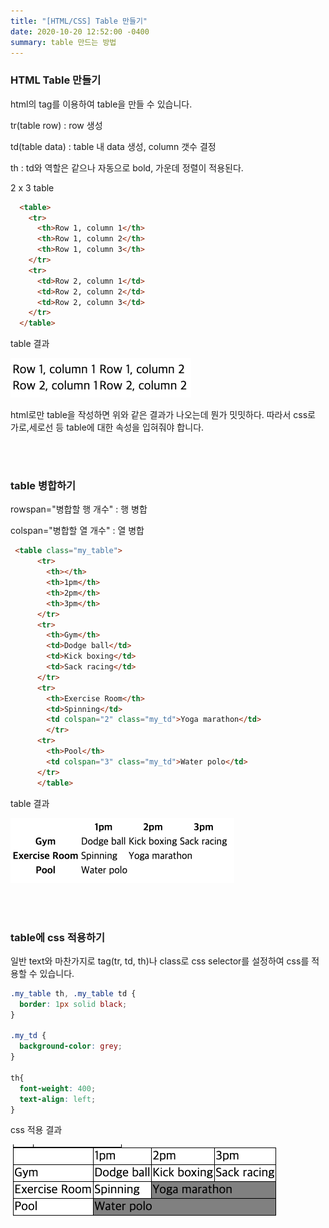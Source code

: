 ```yaml
---
title: "[HTML/CSS] Table 만들기"
date: 2020-10-20 12:52:00 -0400
summary: table 만드는 방법
---
```




### HTML Table 만들기

html의 tag를 이용하여 table을 만들 수 있습니다.

tr(table row) : row 생성

td(table data) : table 내 data 생성, column 갯수 결정

th : td와 역할은 같으나 자동으로 bold, 가운데 정렬이 적용된다.

2 x 3 table

```html
  <table>
    <tr>
      <th>Row 1, column 1</th>
      <th>Row 1, column 2</th>
      <th>Row 1, column 3</th>
    </tr>
    <tr>
      <td>Row 2, column 1</td>
      <td>Row 2, column 2</td>
      <td>Row 2, column 3</td>
    </tr>
  </table>
```

table 결과

![table](/img/2020-10-20/table1.png)

html로만 table을 작성하면 위와 같은 결과가 나오는데 뭔가 밋밋하다. 따라서 css로 가로,세로선 등 table에 대한 속성을 입혀줘야 합니다.



<br>

<br>

### table 병합하기

rowspan="병합할 행 개수" : 행 병합

colspan="병합할 열 개수" : 열 병합

```html
 <table class="my_table">
      <tr>
        <th></th>
        <th>1pm</th>
        <th>2pm</th>
        <th>3pm</th>
      </tr>
      <tr>
        <th>Gym</th>
        <td>Dodge ball</td>
        <td>Kick boxing</td>
        <td>Sack racing</td>
      </tr>
      <tr>
        <th>Exercise Room</th>
        <td>Spinning</td>
        <td colspan="2" class="my_td">Yoga marathon</td>
        </tr>
      <tr>
        <th>Pool</th>
        <td colspan="3" class="my_td">Water polo</td>
      </tr>
      </table>
```

table 결과

![table](/img/2020-10-20/table2.png)

<br>
<br>

### table에 css 적용하기

일반 text와 마찬가지로 tag(tr, td, th)나 class로 css selector를 설정하여 css를 적용할 수 있습니다.

```css
.my_table th, .my_table td {
  border: 1px solid black;
}

.my_td {
  background-color: grey;
}

th{
  font-weight: 400;
  text-align: left;
}
```

css 적용 결과

![table](/img/2020-10-20/table3.png)

